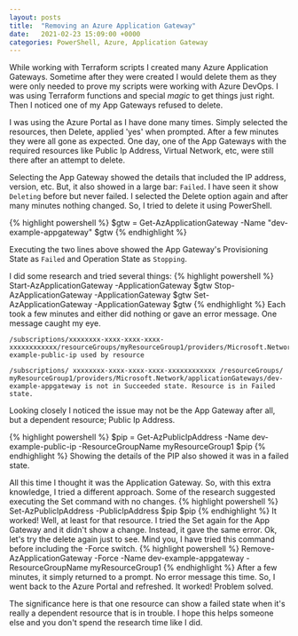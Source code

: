 ```yaml
---
layout: posts
title:  "Removing an Azure Application Gateway"
date:   2021-02-23 15:09:00 +0000
categories: PowerShell, Azure, Application Gateway
---
```


While working with Terraform scripts I created many Azure Application Gateways. Sometime after they were created I would delete them as they were only needed to prove my scripts were working with Azure DevOps. I was using Terraform functions and special *magic* to get things just right. Then I noticed one of my App Gateways refused to delete.

I was using the Azure Portal as I have done many times. Simply selected the resources, then Delete, applied 'yes' when prompted. After a few minutes they were all gone as expected. One day, one of the App Gateways with the required resources like Public Ip Address, Virtual Network, etc, were still there after an attempt to delete.

Selecting the App Gateway showed the details that included the IP address, version, etc. But, it also showed in a large bar: `Failed`. I have seen it show `Deleting` before but never failed. I selected the Delete option again and after many minutes nothing changed. So, I tried to delete it using PowerShell.

{% highlight powershell %}
$gtw = Get-AzApplicationGateway -Name "dev-example-appgateway"
$gtw
{% endhighlight %}

Executing the two lines above showed the App Gateway's Provisioning State as `Failed` and Operation State as `Stopping`.

I did some research and tried several things:
{% highlight powershell %}
Start-AzApplicationGateway -ApplicationGateway $gtw
Stop-AzApplicationGateway -ApplicationGateway $gtw
Set-AzApplicationGateway -ApplicationGateway $gtw
{% endhighlight %}
Each took a few minutes and either did nothing or gave an error message. One message caught my eye.

    /subscriptions/xxxxxxxx-xxxx-xxxx-xxxx-xxxxxxxxxxxx/resourceGroups/myResourceGroup1/providers/Microsoft.Network/publicIPAddresses/dev-example-public-ip used by resource

    /subscriptions/ xxxxxxxx-xxxx-xxxx-xxxx-xxxxxxxxxxxx /resourceGroups/ myResourceGroup1/providers/Microsoft.Network/applicationGateways/dev-example-appgateway is not in Succeeded state. Resource is in Failed state.

Looking closely I noticed the issue may not be the App Gateway after all, but a dependent resource; Public Ip Address.

{% highlight powershell %}
$pip = Get-AzPublicIpAddress -Name dev-example-public-ip -ResourceGroupName myResourceGroup1
$pip
{% endhighlight %}
Showing the details of the PIP also showed it was in a failed state.

All this time I thought it was the Application Gateway. So, with this extra knowledge, I tried a different approach. Some of the research suggested executing the Set command with no changes.
{% highlight powershell %}
Set-AzPublicIpAddress -PublicIpAddress $pip
$pip
{% endhighlight %}
It worked! Well, at least for that resource. I tried the Set again for the App Gateway and it didn't show a change. Instead, it gave the same error. Ok, let's try the delete again just to see. Mind you, I have tried this command before including the -Force switch.
{% highlight powershell %}
Remove-AzApplicationGateway -Force -Name dev-example-appgateway -ResourceGroupName myResourceGroup1
{% endhighlight %}
After a few minutes, it simply returned to a prompt. No error message this time. So, I went back to the Azure Portal and refreshed. It worked! Problem solved.

The significance here is that one resource can show a failed state when it's really a dependent resource that is in trouble. I hope this helps someone else and you don't spend the research time like I did.
